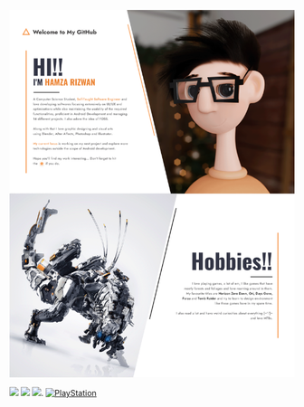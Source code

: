 ![01](./5092736_____.png)

<!-- <a href="https://gitroll.io/profile/uZOC0SOCPe2YRjc2UxMbK1xMovj32" target="_blank"><img src="https://gitroll.io/api/badges/profiles/v1/uZOC0SOCPe2YRjc2UxMbK1xMovj32?" alt="GitRoll Profile Badge"/></a> -->
[![](https://img.shields.io/badge/Play%20Store-ea4335?logo=googleplay)](https://play.google.com/store/apps/dev?id=9002962740272949113)
[![](https://img.shields.io/badge/ArtStation-2874a6?logo=artstation&logoColor=white)](https://hamza417.artstation.com/)
[![](https://img.shields.io/badge/NexusMods-d98f40?logo=nexusmods&logoColor=white)](https://next.nexusmods.com/profile/Hamza417/mods).
[![PlayStation](https://img.shields.io/badge/PlayStation-003791?logo=playstation&logoColor=white)](https://psnprofiles.com/x_Hamza417)


